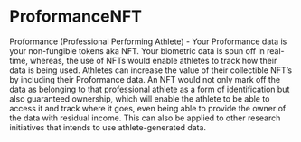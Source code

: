 # ProformanceNFT
Proformance (Professional Performing Athlete) - Your Proformance data is your non-fungible tokens aka NFT. Your biometric data is spun off in real-time, whereas, the use of NFTs would enable athletes to track how their data is being used. Athletes can increase the value of their collectible NFT’s by including their Proformance data. An NFT would not only mark off the data as belonging to that professional athlete as a form of identification but also guaranteed ownership, which will enable the athlete to be able to access it and track where it goes, even being able to provide the owner of the data with residual income. This can also be applied to other research initiatives that intends to use athlete-generated data.
